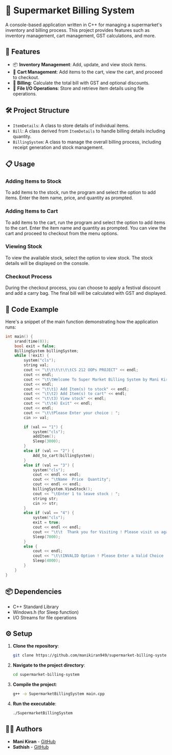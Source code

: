 # 🛒 Supermarket Billing System

A console-based application written in C++ for managing a supermarket's inventory and billing process. This project provides features such as inventory management, cart management, GST calculations, and more.

## 🚀 Features

- 📦 **Inventory Management**: Add, update, and view stock items.
- 🛒 **Cart Management**: Add items to the cart, view the cart, and proceed to checkout.
- 🧾 **Billing**: Calculate the total bill with GST and optional discounts.
- 📁 **File I/O Operations**: Store and retrieve item details using file operations.

## 🛠️ Project Structure

- `ItemDetails`: A class to store details of individual items.
- `Bill`: A class derived from `ItemDetails` to handle billing details including quantity.
- `BillingSystem`: A class to manage the overall billing process, including receipt generation and stock management.

## 📋 Usage

### Adding Items to Stock

To add items to the stock, run the program and select the option to add items. Enter the item name, price, and quantity as prompted.

### Adding Items to Cart

To add items to the cart, run the program and select the option to add items to the cart. Enter the item name and quantity as prompted. You can view the cart and proceed to checkout from the menu options.

### Viewing Stock

To view the available stock, select the option to view stock. The stock details will be displayed on the console.

### Checkout Process

During the checkout process, you can choose to apply a festival discount and add a carry bag. The final bill will be calculated with GST and displayed.

## 📄 Code Example

Here's a snippet of the main function demonstrating how the application runs:

```cpp
int main() {
    srand(time(0));
    bool exit = false;
    BillingSystem billingSystem;
    while (!exit) {
        system("cls");
        string val;
        cout << "\t\t\t\t\t\tCS 212 OOPs PROJECT" << endl;
        cout << endl;
        cout << "\t\tWelcome To Super Market Billing System by Mani Kiran (2212056) and Sathish (2212055) ! " << endl;
        cout << endl;
        cout << "\t\t1) Add Item(s) to stock" << endl;
        cout << "\t\t2) Add Item(s) to cart" << endl;
        cout << "\t\t3) View stock" << endl;
        cout << "\t\t4) Exit" << endl;
        cout << endl;
        cout << "\t\tPlease Enter your choice : ";
        cin >> val;

        if (val == "1") {
            system("cls");
            addItem();
            Sleep(3000);
        }
        else if (val == "2") {
            Add_to_cart(billingSystem);
        }
        else if (val == "3") {
            system("cls");
            cout << endl << endl;
            cout << "\tName  Price  Quantity";
            cout << endl << endl;
            billingSystem.ViewStock();
            cout << "\tEnter 1 to leave stock : ";
            string str; 
            cin >> str;
        }
        else if (val == "4") {
            system("cls");
            exit = true;
            cout << endl << endl;
            cout << "\t\t  Thank you for Visiting ! Please visit us again !" << endl;
            Sleep(7000);
        }
        else {
            cout << endl;
            cout << "\t\tINVALID Option ! Please Enter a Valid Choice !" << endl;
            Sleep(4000);
        }
    }
}
```

## 📦 Dependencies

- C++ Standard Library
- Windows.h (for Sleep function)
- I/O Streams for file operations

## ⚙️ Setup

1. **Clone the repository**:
   ```bash
   git clone https://github.com/manikiran949/supermarket-billing-system.git
   ```
2. **Navigate to the project directory**:
   ```bash
   cd supermarket-billing-system
   ```
3. **Compile the project**:
   ```bash
   g++ -o SupermarketBillingSystem main.cpp
   ```
4. **Run the executable**:
   ```bash
   ./SupermarketBillingSystem
   ```

## 👨‍💻 Authors

- **Mani Kiran** - [GitHub](https://github.com/manikiran949)
- **Sathish** - [GitHub](https://github.com/Satjaxxs)

